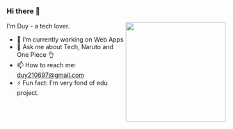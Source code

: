 ### Hi there 👋

I'm Duy - a tech lover.
<img align='right' src="https://media.giphy.com/media/M9gbBd9nbDrOTu1Mqx/giphy.gif" width="230">
- 🔭 I’m currently working on Web Apps
- 💬 Ask me about Tech, Naruto and One Piece 👌
- 📫 How to reach me: duy210697@gmail.com
- ⚡ Fun fact: I'm very fond of edu project.


